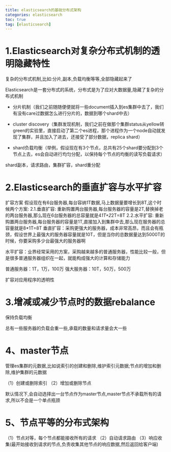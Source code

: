 ```yaml
---
title: elasticsearch的基础分布式架构
categories: elasticsearch   
toc: true  
tag: [elasticsearch]
---
```



# 1.Elasticsearch对复杂分布式机制的透明隐藏特性

复杂的分布式机制,比如:分片,副本,负载均衡等等,全部隐藏起来了

Elasticsearch是一套分布式的系统，分布式是为了应对大数据量,隐藏了复杂的分布式机制

* 分片机制（我们之前随随便便就将一些document插入到es集群中去了，我们有没有care过数据怎么进行分片的，数据到哪个shard中去）

* cluster discovery（集群发现机制，我们之前在做那个集群status从yellow转green的实验里，直接启动了第二个es进程，那个进程作为一个node自动就发现了集群，并且加入了进去，还接受了部分数据，replica shard）

* shard负载均衡（举例，假设现在有3个节点，总共有25个shard要分配到3个节点上去，es会自动进行均匀分配，以保持每个节点的均衡的读写负载请求）

shard副本，请求路由，集群扩容，shard重分配



# 2.Elasticsearch的垂直扩容与水平扩容

扩容方案
假设现在有6台服务器,每台容纳1T数据,马上数据量要增长到8T,这个时候两个方案:
2.1.垂直扩容:
	重新购置两台服务器,每台服务器的容量是2T,替换掉老的两台服务器,那么现在6台服务器的总容量就是4*1T+2*2T=8T
2.2.水平扩容:
	重新购置两台服务器,每台服务器的容量是1T,直接加入到集群中去,那么现在服务器的总容量就是8*1T=8T
垂直扩容：采购更强大的服务器，成本非常高昂，而且会有瓶颈，假设世界上最强大的服务器容量就是10T，但是当你的总数据量达到5000T的时候，你要采购多少台最强大的服务器啊

水平扩容：业界经常采用的方案，采购越来越多的普通服务器，性能比较一般，但是很多普通服务器组织在一起，就能构成强大的计算和存储能力

普通服务器：1T，1万，100万
强大服务器：10T，50万，500万

扩容对应用程序的透明性


# 3.增减或减少节点时的数据rebalance

保持负载均衡

总有一些服务器的负载会重一些,承载的数量和请求量会大一些



# 4、master节点

管理es集群的元数据,比如说索引的创建和删除,维护索引元数据;节点的增加和删除,维护集群的元数据

（1）创建或删除索引
（2）增加或删除节点

默认情况下,会自动选择出一台节点作为master节点,master节点不承载所有的请求,所以不会是一个单点瓶颈

# 5、节点平等的分布式架构

（1）节点对等，每个节点都能接收所有的请求
（2）自动请求路由
（3）响应收集(最开始接收到请求的节点,负责收集其他节点的响应数据,然后返回给客户端)

